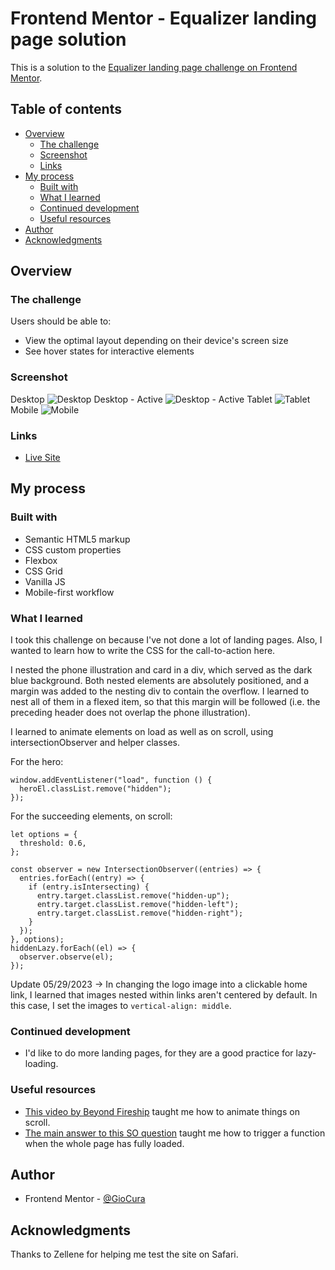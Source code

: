 # Frontend Mentor - Equalizer landing page solution

This is a solution to the [Equalizer landing page challenge on Frontend Mentor](https://www.frontendmentor.io/challenges/equalizer-landing-page-7VJ4gp3DE).

## Table of contents

- [Overview](#overview)
  - [The challenge](#the-challenge)
  - [Screenshot](#screenshot)
  - [Links](#links)
- [My process](#my-process)
  - [Built with](#built-with)
  - [What I learned](#what-i-learned)
  - [Continued development](#continued-development)
  - [Useful resources](#useful-resources)
- [Author](#author)
- [Acknowledgments](#acknowledgments)

## Overview

### The challenge

Users should be able to:

- View the optimal layout depending on their device's screen size
- See hover states for interactive elements

### Screenshot

Desktop
![Desktop](screenshots/screenshot-desktop.png)
Desktop - Active
![Desktop - Active](screenshots/screenshot-desktop-active.png)
Tablet
![Tablet](screenshots/screenshot-tablet.png)
Mobile
![Mobile](screenshots/screenshot-mobile.png)

### Links

- [Live Site](https://gc29-equalizer-landing.netlify.app/)

## My process

### Built with

- Semantic HTML5 markup
- CSS custom properties
- Flexbox
- CSS Grid
- Vanilla JS
- Mobile-first workflow

### What I learned

I took this challenge on because I've not done a lot of landing pages. Also, I wanted to learn how to write the CSS for the call-to-action here.

I nested the phone illustration and card in a div, which served as the dark blue background. Both nested elements are absolutely positioned, and a margin was added to the nesting div to contain the overflow. I learned to nest all of them in a flexed item, so that this margin will be followed (i.e. the preceding header does not overlap the phone illustration).

I learned to animate elements on load as well as on scroll, using intersectionObserver and helper classes.

For the hero:

```
window.addEventListener("load", function () {
  heroEl.classList.remove("hidden");
});
```

For the succeeding elements, on scroll:

```
let options = {
  threshold: 0.6,
};

const observer = new IntersectionObserver((entries) => {
  entries.forEach((entry) => {
    if (entry.isIntersecting) {
      entry.target.classList.remove("hidden-up");
      entry.target.classList.remove("hidden-left");
      entry.target.classList.remove("hidden-right");
    }
  });
}, options);
hiddenLazy.forEach((el) => {
  observer.observe(el);
});
```

Update 05/29/2023 -> In changing the logo image into a clickable home link, I learned that images nested within links aren't centered by default. In this case, I set the images to `vertical-align: middle`.

### Continued development

- I'd like to do more landing pages, for they are a good practice for lazy-loading.

### Useful resources

- [This video by Beyond Fireship](https://www.youtube.com/watch?v=T33NN_pPeNI&list=LL&index=2) taught me how to animate things on scroll.
- [The main answer to this SO question](https://stackoverflow.com/questions/1033398/how-to-execute-a-function-when-page-has-fully-loaded) taught me how to trigger a function when the whole page has fully loaded.

## Author

- Frontend Mentor - [@GioCura](https://www.frontendmentor.io/profile/GioCura)

## Acknowledgments

Thanks to Zellene for helping me test the site on Safari.
